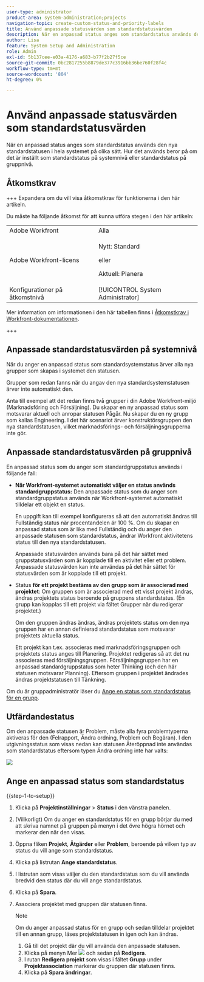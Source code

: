 ```yaml
---
user-type: administrator
product-area: system-administration;projects
navigation-topic: create-custom-status-and-priority-labels
title: Använd anpassade statusvärden som standardstatusvärden
description: När en anpassad status anges som standardstatus används den nya standardstatusen i hela systemet på olika sätt. Hur det används beror på om det är inställt som standardstatus på systemnivå eller standardstatus på gruppnivå.
author: Lisa
feature: System Setup and Administration
role: Admin
exl-id: 5b137cee-e03a-4176-a683-b77f2b27f5ce
source-git-commit: 0bc2817255b8879de377c3916bb36be760f28f4c
workflow-type: tm+mt
source-wordcount: '804'
ht-degree: 0%

---
```


# Använd anpassade statusvärden som standardstatusvärden

När en anpassad status anges som standardstatus används den nya standardstatusen i hela systemet på olika sätt. Hur det används beror på om det är inställt som standardstatus på systemnivå eller standardstatus på gruppnivå.

## Åtkomstkrav

+++ Expandera om du vill visa åtkomstkrav för funktionerna i den här artikeln.

Du måste ha följande åtkomst för att kunna utföra stegen i den här artikeln:

<table style="table-layout:auto"> 
 <col> 
 <col> 
 <tbody> 
  <tr> 
   <td role="rowheader">Adobe Workfront</td> 
   <td>Alla</td> 
  </tr> 
  <tr> 
   <td role="rowheader">Adobe Workfront-licens</td> 
   <td>
     <p>Nytt: Standard</p>
     <p>eller</p>
     <p>Aktuell: Planera</p>
   </td> 
  </tr> 
  <tr> 
   <td role="rowheader">Konfigurationer på åtkomstnivå</td> 
   <td>[!UICONTROL System Administrator]</td>
  </tr> 
 </tbody> 
</table>

Mer information om informationen i den här tabellen finns i [Åtkomstkrav i Workfront-dokumentationen](/help/quicksilver/administration-and-setup/add-users/access-levels-and-object-permissions/access-level-requirements-in-documentation.md).

+++

## Anpassade standardstatusvärden på systemnivå

När du anger en anpassad status som standardsystemstatus ärver alla nya grupper som skapas i systemet den statusen.

Grupper som redan fanns när du angav den nya standardsystemstatusen ärver inte automatiskt den.

Anta till exempel att det redan finns två grupper i din Adobe Workfront-miljö (Marknadsföring och Försäljning). Du skapar en ny anpassad status som motsvarar aktuell och anropar statusen Pågår. Nu skapar du en ny grupp som kallas Engineering. I det här scenariot ärver konstruktörsgruppen den nya standardstatusen, vilket marknadsförings- och försäljningsgrupperna inte gör.

## Anpassade standardstatusvärden på gruppnivå

En anpassad status som du anger som standardgruppstatus används i följande fall:

* **När Workfront-systemet automatiskt väljer en status används standardgruppstatus:** Den anpassade status som du anger som standardgruppstatus används när Workfront-systemet automatiskt tilldelar ett objekt en status.

  En uppgift kan till exempel konfigureras så att den automatiskt ändras till Fullständig status när procentandelen är 100 %. Om du skapar en anpassad status som är lika med Fullständig och du anger den anpassade statusen som standardstatus, ändrar Workfront aktivitetens status till den nya standardstatusen.

  Anpassade statusvärden används bara på det här sättet med gruppstatusvärden som är kopplade till en aktivitet eller ett problem. Anpassade statusvärden kan inte användas på det här sättet för statusvärden som är kopplade till ett projekt.

* Status **för ett projekt bestäms av den grupp som är associerad med projektet**: Om gruppen som är associerad med ett visst projekt ändras, ändras projektets status beroende på gruppens standardstatus. (En grupp kan kopplas till ett projekt via fältet Grupper när du redigerar projektet.)

  Om den gruppen ändras ändras, ändras projektets status om den nya gruppen har en annan definierad standardstatus som motsvarar projektets aktuella status.

  Ett projekt kan t.ex. associeras med marknadsföringsgruppen och projektets status anges till Planering. Projektet redigeras så att det nu associeras med försäljningsgruppen. Försäljningsgruppen har en anpassad standardgruppstatus som heter Thinking (och den här statusen motsvarar Planning). Eftersom gruppen i projektet ändrades ändras projektstatusen till Tänkning.

Om du är gruppadministratör läser du [Ange en status som standardstatus för en grupp](/help/quicksilver/administration-and-setup/manage-groups/manage-group-statuses/use-custom-statuses-as-default-statuses-group.md).

## Utfärdandestatus

Om den anpassade statusen är Problem, måste alla fyra problemtyperna aktiveras för den (Felrapport, Ändra ordning, Problem och Begäran). I den utgivningsstatus som visas nedan kan statusen Återöppnad inte användas som standardstatus eftersom typen Ändra ordning inte har valts:

![](assets/all-4-issue-types-enabled.png)

## Ange en anpassad status som standardstatus

{{step-1-to-setup}}

1. Klicka på **Projektinställningar** > **Status** i den vänstra panelen.
1. (Villkorligt) Om du anger en standardstatus för en grupp börjar du med att skriva namnet på gruppen på menyn i det övre högra hörnet och markerar den när den visas.
1. Öppna fliken **Projekt**, **Åtgärder** eller **Problem**, beroende på vilken typ av status du vill ange som standardstatus.
1. Klicka på listrutan **Ange standardstatus**.
1. I listrutan som visas väljer du den standardstatus som du vill använda bredvid den status där du vill ange standardstatus.
1. Klicka på **Spara**.
1. Associera projektet med gruppen där statusen finns.

   >[!NOTE]
   >
   >Om du anger anpassad status för en grupp och sedan tilldelar projektet till en annan grupp, läses projektstatusen in igen och kan ändras.

   1. Gå till det projekt där du vill använda den anpassade statusen.
   1. Klicka på menyn Mer ![](assets/more-icon.png) och sedan på **Redigera**.
   1. I rutan **Redigera projekt** som visas i fältet **Grupp** under **Projektassociation** markerar du gruppen där statusen finns.
   1. Klicka på **Spara ändringar**.
